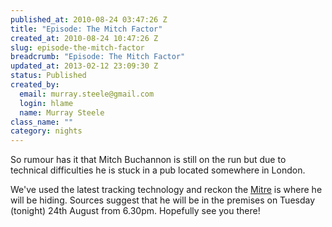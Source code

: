 ```yaml
--- 
published_at: 2010-08-24 03:47:26 Z
title: "Episode: The Mitch Factor"
created_at: 2010-08-24 10:47:26 Z
slug: episode-the-mitch-factor
breadcrumb: "Episode: The Mitch Factor"
updated_at: 2013-02-12 23:09:30 Z
status: Published
created_by: 
  email: murray.steele@gmail.com
  login: hlame
  name: Murray Steele
class_name: ""
category: nights
---
```


So rumour has it that Mitch Buchannon is still on the run but due to technical 
difficulties he is stuck in a pub located somewhere in London.
 
We've used the latest tracking technology and reckon the [Mitre](http://tinyurl.com/38wwsjc) is
where he will be hiding. Sources suggest that he will be in 
the premises on Tuesday (tonight) 24th August from 6.30pm. 
Hopefully see you there!
